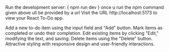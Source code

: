 Run the development server:  { npm run dev }
once u run the npm command given above ull be provided by a url
Visit the  URL  http://localhost:5173 to view your React To-Do app.



Add a new to-do item using the input field and "Add" button.
Mark items as completed or undo their completion.
Edit existing items by clicking "Edit," modifying the text, and saving.
Delete items using the "Delete" button.
Attractive styling with responsive design and user-friendly interactions.